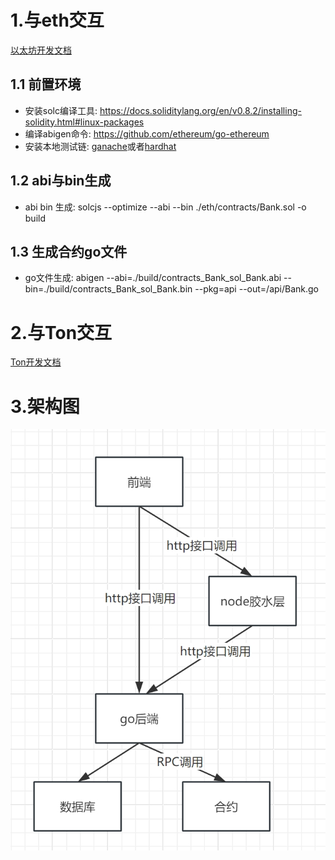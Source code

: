 # 1.与eth交互
[以太坊开发文档](https://ethereum.org/zh/developers/docs/programming-languages/golang/)

## 1.1 前置环境

- 安装solc编译工具: https://docs.soliditylang.org/en/v0.8.2/installing-solidity.html#linux-packages
- 编译abigen命令: https://github.com/ethereum/go-ethereum
- 安装本地测试链: [ganache](https://trufflesuite.com/ganache)或者[hardhat](https://hardhat.org/hardhat-runner/docs/guides/deploying)

## 1.2 abi与bin生成

- abi bin 生成: solcjs --optimize --abi --bin ./eth/contracts/Bank.sol  -o build


## 1.3 生成合约go文件

- go文件生成: abigen --abi=./build/contracts_Bank_sol_Bank.abi   --bin=./build/contracts_Bank_sol_Bank.bin  --pkg=api --out=/api/Bank.go

# 2.与Ton交互
[Ton开发文档](https://docs.ton.org/mandarin/develop/dapps/apis/sdk)

# 3.架构图
![My Local Image](./架构图.png)